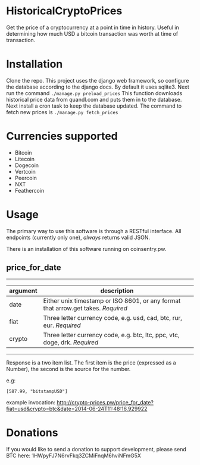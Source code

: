 HistoricalCryptoPrices
======================
Get the price of a cryptocurrency at a point in time in history. Useful in determining how much USD a bitcoin
transaction was worth at time of transaction.

Installation
============

Clone the repo. This project uses the django web framework, so configure the database according to the django docs.
By default it uses sqlite3. Next run the command `./manage.py preload_prices`
This function downloads historical price data from quandl.com and puts them in to the database.
Next install a cron task to keep the database updated. The command to fetch new prices is `./manage.py fetch_prices`

Currencies supported
====================
* Bitcoin
* Litecoin
* Dogecoin
* Vertcoin
* Peercoin
* NXT
* Feathercoin

Usage
=====

The primary way to use this software is through a RESTful interface.
All endpoints (currently only one), *always* returns valid JSON.

There is an installation of this software running on coinsentry.pw.

price_for_date
--------------

--------------------------------------------------------------------------------------
| argument   | description                                                           |
-------------|------------------------------------------------------------------------
| date       | Either unix timestamp or ISO 8601, or any format that arrow.get takes. *Required* |
| fiat       | Three letter currency code, e.g. usd, cad, btc, rur, eur. *Required*              |
| crypto     | Three letter currency code, e.g. btc, ltc, ppc, vtc, doge, drk. *Required*        |
--------------------------------------------------------------------------------------

Response is a two item list. The first item is the price (expressed as a Number),
the second is the source for the number.

e.g:

```
[587.99, "bitstampUSD"]
```

example invocation: http://crypto-prices.pw/price_for_date?fiat=usd&crypto=btc&date=2014-06-24T11:48:16.929922

Donations
=========

If you would like to send a donation to support development, please send BTC here: 1HWpyFJ7N6rvFkq3ZCMiFnqM6hviNFmG5X

